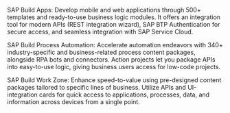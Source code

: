 SAP Build Apps: Develop mobile and web applications through 500+ templates and ready-to-use business logic modules. It offers an integration tool for modern APIs (REST integration wizard), SAP BTP Authentication for secure access, and seamless integration with SAP Service Cloud.

SAP Build Process Automation: Accelerate automation endeavors with 340+ industry-specific and business-related process content packages, alongside RPA bots and connectors. Action projects let you package APIs into easy-to-use logic, giving business users access for low-code projects.

SAP Build Work Zone: Enhance speed-to-value using pre-designed content packages tailored to specific lines of business. Utilize APIs and UI-integration cards for quick access to applications, processes, data, and information across devices from a single point.

